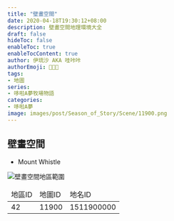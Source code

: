 ```yaml
---
title: "壁畫空間"
date: 2020-04-18T19:30:12+08:00
description: 壁畫空間地理環境大全
draft: false
hideToc: false
enableToc: true
enableTocContent: true
author: 伊琉沙 AKA 哇咔咔
authorEmoji: 👩🏿‍🚀
tags: 
- 地圖
series:
- 哆啦A夢牧場物語
categories:
- 哆啦A夢
image: images/post/Season_of_Story/Scene/11900.png
---
```

## 壁畫空間
+ Mount Whistle

![壁畫空間地區範圍](/images/post/Season_of_Story/Map/11900.png)
<table>
    <thead>
        <tr>
            <td>地區ID</td>
            <td>地圖ID</td>
            <td>地名ID</td>
        </tr>
    </thead>
    <tr>
            <td>42</td>
            <td>11900</td>
            <td>1511900000</td>
    </tr>
</table>